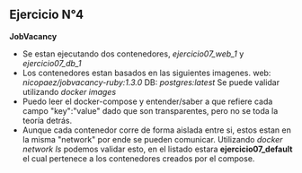## Ejercicio N°4

**JobVacancy**

- Se estan ejecutando dos contenedores, _ejercicio07_web_1_ y _ejercicio07_db_1_
- Los contenedores estan basados en las siguientes imagenes.
  web: _nicopaez/jobvacancy-ruby:1.3.0_
  DB: _postgres:latest_
  Se puede validar utilizando _docker images_
- Puedo leer el docker-compose y entender/saber a que refiere cada campo "key":"value" dado que son transparentes, pero no se toda la teoría detrás.
- Aunque cada contenedor corre de forma aislada entre si, estos estan en la misma "network" por ende se pueden comunicar.
  Utilizando _docker network ls_ podemos validar esto, en el listado estara **ejercicio07_default** el cual pertenece a los contenedores creados por el compose.

